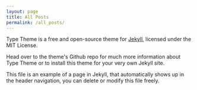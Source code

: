 ```yaml
---
layout: page
title: All Posts
permalink: /all_posts/
---
```


Type Theme is a free and open-source theme for [Jekyll](http://jekyllrb.com/), licensed under the MIT License.

Head over to the theme's Github repo for much more information about Type Theme or to install this theme for your very own Jekyll site.

This file is an example of a page in Jekyll, that automatically shows up in the header navigation, you can delete or modify this file freely.